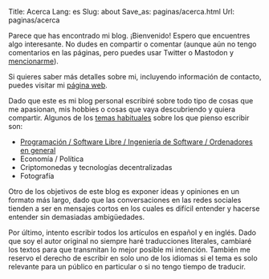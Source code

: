 Title: Acerca
Lang: es
Slug: about
Save_as: paginas/acerca.html
Url: paginas/acerca

Parece que has encontrado mi blog. ¡Bienvenido! Espero que encuentres
algo interesante. No dudes en compartir o comentar (aunque aún no
tengo comentarios en las páginas, pero puedes usar Twitter o Mastodon
y [mencionarme](https://mastodon.social/@fidel)).

Si quieres saber más detalles sobre mi, incluyendo información de
contacto, puedes visitar mi [página web](https://fidelramos.net).

Dado que este es mi blog personal escribiré sobre todo tipo de cosas
que me apasionan, mis hobbies o cosas que vaya descubriendo y quiera
compartir. Algunos de los [temas habituales](/categorias#categories)
sobre los que pienso escribir son:

* [Programación / Software Libre / Ingeniería de Software / Ordenadores en general](/categorias/software)
* Economía / Política
* Criptomonedas y tecnologías decentralizadas
* Fotografía

Otro de los objetivos de este blog es exponer ideas y opiniones en un
formato más largo, dado que las conversaciones en las redes sociales
tienden a ser en mensajes cortos en los cuales es difícil entender y
hacerse entender sin demasiadas ambigüedades.

Por último, intento escribir todos los artículos en español y en
inglés. Dado que soy el autor original no siempre haré traducciones
literales, cambiaré los textos para que transmitan lo mejor posible mi
intención. También me reservo el derecho de escribir en solo uno de
los idiomas si el tema es solo relevante para un público en particular
o si no tengo tiempo de traducir.
